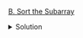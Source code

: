 [B. Sort the Subarray](https://codeforces.com/contest/1821/problem/B)

<details><summary>Solution</summary>

![](../../../assets/1821B.png)

</details>
